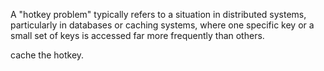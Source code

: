 A "hotkey problem" typically refers to a situation in distributed systems, particularly in databases or caching systems, where one specific key or a small set of keys is accessed far more frequently than others. 

cache the hotkey. 
